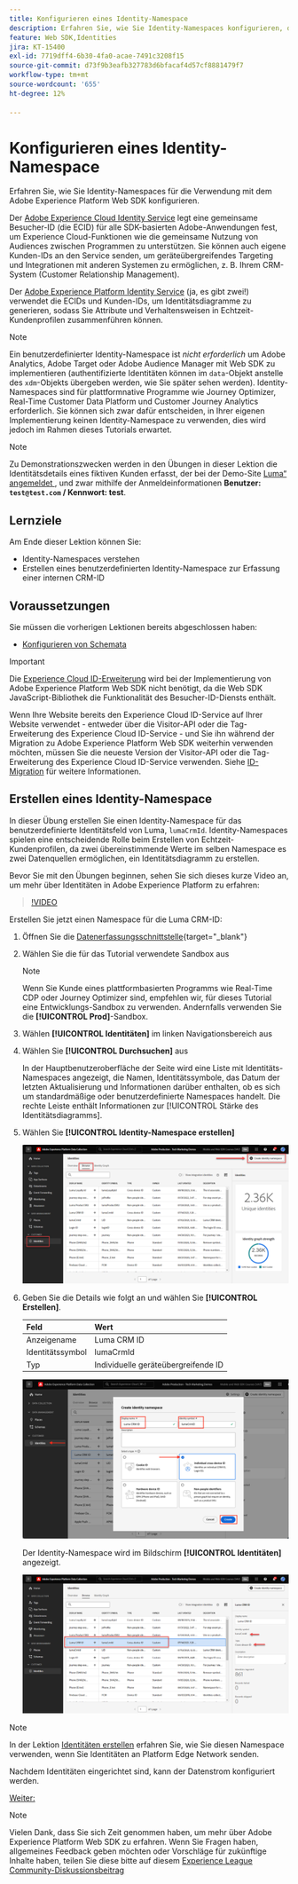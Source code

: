 ```yaml
---
title: Konfigurieren eines Identity-Namespace
description: Erfahren Sie, wie Sie Identity-Namespaces konfigurieren, die mit Adobe Experience Platform Web SDK verwendet werden sollen. Diese Lektion ist Teil des Tutorials „Implementieren von Adobe Experience Cloud mit Web SDK“.
feature: Web SDK,Identities
jira: KT-15400
exl-id: 7719dff4-6b30-4fa0-acae-7491c3208f15
source-git-commit: d73f9b3eafb327783d6bfacaf4d57cf8881479f7
workflow-type: tm+mt
source-wordcount: '655'
ht-degree: 12%

---
```


# Konfigurieren eines Identity-Namespace

Erfahren Sie, wie Sie Identity-Namespaces für die Verwendung mit dem Adobe Experience Platform Web SDK konfigurieren.

Der [Adobe Experience Cloud Identity Service](https://experienceleague.adobe.com/de/docs/id-service/using/home) legt eine gemeinsame Besucher-ID (die ECID) für alle SDK-basierten Adobe-Anwendungen fest, um Experience Cloud-Funktionen wie die gemeinsame Nutzung von Audiences zwischen Programmen zu unterstützen. Sie können auch eigene Kunden-IDs an den Service senden, um geräteübergreifendes Targeting und Integrationen mit anderen Systemen zu ermöglichen, z. B. Ihrem CRM-System (Customer Relationship Management).

Der [Adobe Experience Platform Identity Service](https://experienceleague.adobe.com/de/docs/experience-platform/identity/home) (ja, es gibt zwei!) verwendet die ECIDs und Kunden-IDs, um Identitätsdiagramme zu generieren, sodass Sie Attribute und Verhaltensweisen in Echtzeit-Kundenprofilen zusammenführen können.

>[!NOTE]
>
>Ein benutzerdefinierter Identity-Namespace ist _nicht erforderlich_ um Adobe Analytics, Adobe Target oder Adobe Audience Manager mit Web SDK zu implementieren (authentifizierte Identitäten können im `data`-Objekt anstelle des `xdm`-Objekts übergeben werden, wie Sie später sehen werden). Identity-Namespaces sind für plattformnative Programme wie Journey Optimizer, Real-Time Customer Data Platform und Customer Journey Analytics erforderlich. Sie können sich zwar dafür entscheiden, in Ihrer eigenen Implementierung keinen Identity-Namespace zu verwenden, dies wird jedoch im Rahmen dieses Tutorials erwartet.

>[!NOTE]
>
> Zu Demonstrationszwecken werden in den Übungen in dieser Lektion die Identitätsdetails eines fiktiven Kunden erfasst, der bei der Demo-Site [Luma“ angemeldet ](https://luma.enablementadobe.com/content/luma/us/en.html), und zwar mithilfe der Anmeldeinformationen **Benutzer: `test@test.com` / Kennwort: test**.

## Lernziele

Am Ende dieser Lektion können Sie:

* Identity-Namespaces verstehen
* Erstellen eines benutzerdefinierten Identity-Namespace zur Erfassung einer internen CRM-ID


## Voraussetzungen

Sie müssen die vorherigen Lektionen bereits abgeschlossen haben:

* [Konfigurieren von Schemata](configure-schemas.md)

>[!IMPORTANT]
>
>Die [Experience Cloud ID-Erweiterung](https://exchange.adobe.com/apps/ec/100160/adobe-experience-cloud-id-launch-extension) wird bei der Implementierung von Adobe Experience Platform Web SDK nicht benötigt, da die Web SDK JavaScript-Bibliothek die Funktionalität des Besucher-ID-Diensts enthält.
>
> Wenn Ihre Website bereits den Experience Cloud ID-Service auf Ihrer Website verwendet - entweder über die Visitor-API oder die Tag-Erweiterung des Experience Cloud ID-Service - und Sie ihn während der Migration zu Adobe Experience Platform Web SDK weiterhin verwenden möchten, müssen Sie die neueste Version der Visitor-API oder die Tag-Erweiterung des Experience Cloud ID-Service verwenden. Siehe [ID-Migration](https://experienceleague.adobe.com/de/docs/experience-platform/edge/identity/overview) für weitere Informationen.

## Erstellen eines Identity-Namespace

In dieser Übung erstellen Sie einen Identity-Namespace für das benutzerdefinierte Identitätsfeld von Luma, `lumaCrmId`. Identity-Namespaces spielen eine entscheidende Rolle beim Erstellen von Echtzeit-Kundenprofilen, da zwei übereinstimmende Werte im selben Namespace es zwei Datenquellen ermöglichen, ein Identitätsdiagramm zu erstellen.

Bevor Sie mit den Übungen beginnen, sehen Sie sich dieses kurze Video an, um mehr über Identitäten in Adobe Experience Platform zu erfahren:

>[!VIDEO](https://video.tv.adobe.com/v/27841?learn=on&enablevpops)

Erstellen Sie jetzt einen Namespace für die Luma CRM-ID:

1. Öffnen Sie die [Datenerfassungsschnittstelle](https://experience.adobe.com/data-collection/){target="_blank"}
1. Wählen Sie die für das Tutorial verwendete Sandbox aus

   >[!NOTE]
   >
   >Wenn Sie Kunde eines plattformbasierten Programms wie Real-Time CDP oder Journey Optimizer sind, empfehlen wir, für dieses Tutorial eine Entwicklungs-Sandbox zu verwenden. Andernfalls verwenden Sie die **[!UICONTROL Prod]**-Sandbox.

1. Wählen **[!UICONTROL Identitäten]** im linken Navigationsbereich aus
1. Wählen Sie **[!UICONTROL Durchsuchen]** aus

   In der Hauptbenutzeroberfläche der Seite wird eine Liste mit Identitäts-Namespaces angezeigt, die Namen, Identitätssymbole, das Datum der letzten Aktualisierung und Informationen darüber enthalten, ob es sich um standardmäßige oder benutzerdefinierte Namespaces handelt. Die rechte Leiste enthält Informationen zur [!UICONTROL Stärke des Identitätsdiagramms].

1. Wählen Sie **[!UICONTROL Identity-Namespace erstellen]**

   ![Anzeigen von Identitäten](assets/configure-identities-screen.png)

1. Geben Sie die Details wie folgt an und wählen Sie **[!UICONTROL Erstellen]**.

   | Feld | Wert |
   |---------------|-----------|
   | Anzeigename | Luma CRM ID |
   | Identitätssymbol | lumaCrmId |
   | Typ | Individuelle geräteübergreifende ID |


   ![Erstellen von Namespaces](assets/identities-create-namespace.png)


   Der Identity-Namespace wird im Bildschirm **[!UICONTROL Identitäten]** angezeigt.

   ![Erstellen von Namespaces](assets/configure-identities-namespace-lumaCrmId.png)


>[!NOTE]
>
> In der Lektion [Identitäten erstellen](create-identities.md) erfahren Sie, wie Sie diesen Namespace verwenden, wenn Sie Identitäten an Platform Edge Network senden.

Nachdem Identitäten eingerichtet sind, kann der Datenstrom konfiguriert werden.

[Weiter: ](configure-datastream.md)

>[!NOTE]
>
>Vielen Dank, dass Sie sich Zeit genommen haben, um mehr über Adobe Experience Platform Web SDK zu erfahren. Wenn Sie Fragen haben, allgemeines Feedback geben möchten oder Vorschläge für zukünftige Inhalte haben, teilen Sie diese bitte auf diesem [Experience League Community-Diskussionsbeitrag](https://experienceleaguecommunities.adobe.com/t5/adobe-experience-platform-data/tutorial-discussion-implement-adobe-experience-cloud-with-web/td-p/444996?profile.language=de)
